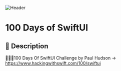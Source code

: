 ![Header](https://img.shields.io/badge/completion-31%2F100-orange)
# 100 Days of SwiftUI
## 📖 Description
👨🏻‍💻100 Days Of SwiftUI Challenge by Paul Hudson -> https://www.hackingwithswift.com/100/swiftui